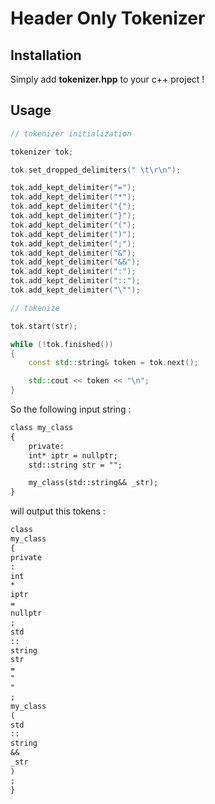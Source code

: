 # Header Only Tokenizer

## Installation

Simply add __tokenizer.hpp__ to your c++ project !

## Usage

```c++
// tokenizer initialization

tokenizer tok;

tok.set_dropped_delimiters(" \t\r\n");

tok.add_kept_delimiter("=");
tok.add_kept_delimiter("*");
tok.add_kept_delimiter("{");
tok.add_kept_delimiter("}");
tok.add_kept_delimiter("(");
tok.add_kept_delimiter(")");
tok.add_kept_delimiter(";");
tok.add_kept_delimiter("&");
tok.add_kept_delimiter("&&");
tok.add_kept_delimiter(":");
tok.add_kept_delimiter("::");
tok.add_kept_delimiter("\"");

// tokenize

tok.start(str);

while (!tok.finished())
{
    const std::string& token = tok.next();

    std::cout << token << "\n";
}
```

So the following input string :

```txt
class my_class
{
    private:
    int* iptr = nullptr;
    std::string str = "";

    my_class(std::string&& _str);
}
```

will output this tokens :

```txt
class
my_class
{
private
:
int
*
iptr
=
nullptr
;
std
::
string
str
=
"
"
;
my_class
(
std
::
string
&&
_str
)
;
}
```

